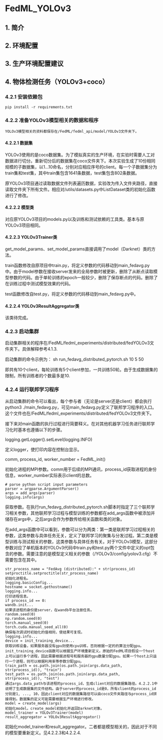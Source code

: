 # FedML_YOLOv3

## 1. 简介

## 2. 环境配置


## 3. 生产环境配置建议

## 4. 物体检测任务（YOLOv3+coco）

###  4.2.1 安装依赖包

    pip install -r requirements.txt

###  4.2.2 准备YOLOv3模型相关的数据和程序
    YOLOv3模型相关的资料都保存在/FedML/fedml_api/model/YOLOv3文件夹下。
####  4.2.2.1 数据集
YOLOv3使用的是coco数据集。为了模拟真实的生产环境，在实验时需要人工对数据进行切分。重新切分后的数据集在coco文件夹下。本次实验生成了10份相同规模的子数据集，以1...10命名，分别对应相应序号的client。每一个子数据集分为train集和test集，其中train集包含1641条数据，test集包含802条数据。

原YOLOv3项目通过读取数据文件列表遍历数据，实验改为传入文件夹路径，直接读取文件夹下所有文件。相应对/utils/datasets.py中ListDataset类的初始化函数进行了修改。

####  4.2.2.2 模型类
对应原YOLOv3项目的models.py以及训练和测试依赖的工具类。基本与原YOLOv3项目相同。

####  4.2.2.3 YOLOv3Trainer类
get_model_params、set_model_params直接调用了model（Darknet）类的方法。

train函数修改自原项目中train.py，将定义参数的代码移动到main_fedavg.py中。由于model参数在接收server发来的全局参数时被更新，删除了从断点读取模型参数的代码。由于单轮训练的epoch一般较少，删除了保存断点的代码。删除了在训练过程中测试模型效果的代码。

test函数修改自test.py，将定义参数的代码移动到main_fedavg.py中。
####  4.2.2.4 YOLOv3ResultAggregator类
该类待完成。

###  4.2.3 启动集群
启动集群相关的程序在/FedML/fedml_experiments/distributed/fedYOLOv3文件夹下。具体解释参考4.1.3.

启动集群的命令示例为：
    sh run_fedavg_distributed_pytorch.sh 10 5 50

即共有10个client，每轮训练有5个client参加，一共训练50轮。由于生成数据集的限制，所有训练者的个数最多是10.

###  4.2.4 运行联邦学习程序
从启动集群的命令可以看出，每个参与者（无论是server还是client）都会执行python3 ./main_fedavg.py，可见main_fedavg.py定义了联邦学习程序的入口。这个文件也在/FedML/fedml_experiments/distributed/fedYOLOv3文件夹下。

接下来对main函数的执行过程进行简要释义。在对其他机器学习任务进行联邦学习化时基本也遵循以下的步骤。

logging.getLogger().setLevel(logging.INFO)

定义logger，使打印内容在控制台显示。

comm, process_id, worker_number = FedML_init()

初始化进程的MPI参数。comm用于后续的MPI通讯，process_id获取进程的身份信息，worker_number实际表示client的总数。
```
# parse python script input parameters
parser = argparse.ArgumentParser()
args = add_args(parser)
logging.info(args)
```
获取参数。在执行run_fedavg_distributed_pytorch.sh脚本时指定了三个联邦学习相关参数，其他联邦学习过程与模型训练的参数都在add_args函数中被添加并储存在args中，之后args会作为参数传给相关函数和类的对象。

在add_args函数中可以看到，参数可以分为两类：第一类是联邦学习过程相关的参数，这类参数与具体任务无关，定义了联邦学习的聚集与分发过程。第二类是模型训练与测试相关的参数，这类参数与具体任务有关。对于YOLOv3模型，这部分参数对应了单机版本的YOLOv3代码中train.py和test.py两个文件中定义的opt包含的参数。需要注意的是模型定义相关的参数（/YOLOv3/config/yolov3.cfg）不需要包含在其中。
```
str_process_name = "FedAvg (distributed):" + str(process_id)
setproctitle.setproctitle(str_process_name)
初始化进程名。
logging.basicConfig...
hostname = socket.gethostname()
logging.info...
打印进程信息。
if process_id == 0:
wandb.init...
如果该进程的身份是server，在wandb平台注册任务。
random.seed(0)
np.random.seed(0)
torch.manual_seed(0)
torch.cuda.manual_seed_all(0)
确保每次调试时初始化的值相同，使结果可复现。
logging.info...
device = init_training_device...
获取训练设备，如果服务器没有gpu则使用cpu训练，否则根据一定的的算法分配gpu。init_training_device函数可以根据生产环境重新定义。原始的FedML项目假设一个host上可以运行多个进程，因此需要根据进程号和服务器的gpu数量分配gpu。如果一个host上只运行一个进程，则可以根据利用率等参数分配gpu。
train_path = os.path.join(os.path.join(args.data_path, str(process_id)), "train")
test_path = os.path.join(os.path.join(args.data_path, str(process_id)), "test")
通过args.data_path与该进程的process_id，生成client对应的数据集路径。4.2.2.1中说明了生成数据集的文件结构。由于server的process_id是0，所有client的process_id分别是1, ..., 10，因此client对应的数据集路径可以由coco文件夹路径与process_id拼接得到。数据集的定义可能需要根据生产环境进行修改。
model = create_model(args)
初始化model。create_model初始化并返回Darknet对象。
model_trainer = YOLOv3Trainer(model)
result_aggregator = YOLOv3ResultAggregator()
```
初始化model_trainer和result_aggregator。二者都是模型相关的，因此对于不同的模型要重新定义。见4.2.2.3和4.2.2.4.




